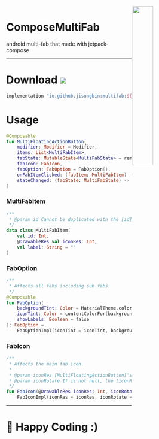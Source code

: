 <img src="https://user-images.githubusercontent.com/40740128/133895784-41d6dfec-f09c-4284-a2c0-5f254601f969.gif" align="right" width="33%"/>

# ComposeMultiFab

android multi-fab that made with jetpack-compose

-----

# Download [![](https://img.shields.io/maven-central/v/io.github.jisungbin/multifab)](https://search.maven.org/artifact/io.github.jisungbin/multifab)

```groovy
implementation "io.github.jisungbin:multifab:${version}"
```

# Usage

```kotlin
@Composable
fun MultiFloatingActionButton(
    modifier: Modifier = Modifier,
    items: List<MultiFabItem>,
    fabState: MutableState<MultiFabState> = rememberMultiFabState(),
    fabIcon: FabIcon,
    fabOption: FabOption = FabOption(),
    onFabItemClicked: (fabItem: MultiFabItem) -> Unit,
    stateChanged: (fabState: MultiFabState) -> Unit = {}
)
```

### MultiFabItem

```kotlin
/**
 * @param id Cannot be duplicated with the [id] value of another [MultiFabItem].
 */
data class MultiFabItem(
    val id: Int,
    @DrawableRes val iconRes: Int,
    val label: String = ""
)
```

### FabOption

```kotlin
/**
 * Affects all fabs including sub fabs.
 */
@Composable
fun FabOption(
    backgroundTint: Color = MaterialTheme.colors.secondary,
    iconTint: Color = contentColorFor(backgroundTint),
    showLabels: Boolean = false
): FabOption =
    FabOptionImpl(iconTint = iconTint, backgroundTint = backgroundTint, showLabels = showLabels)
```

### FabIcon

```kotlin
/**
 * Affects the main fab icon.
 *
 * @param iconRes [MultiFloatingActionButton]'s main icon
 * @param iconRotate If is not null, the [iconRes] rotates as much as [iconRotate] when [MultiFloatingActionButton] is in [MultiFabState.Expand] state.
 */
fun FabIcon(@DrawableRes iconRes: Int, iconRotate: Float? = null): FabIcon =
    FabIconImpl(iconRes = iconRes, iconRotate = iconRotate)
```

---

# 🤗 Happy Coding :)


